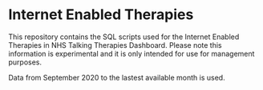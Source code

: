 # Internet Enabled Therapies
This repository contains the SQL scripts used for the Internet Enabled Therapies in NHS Talking Therapies Dashboard.
Please note this information is experimental and it is only intended for use for management purposes.

Data from September 2020 to the lastest available month is used.
